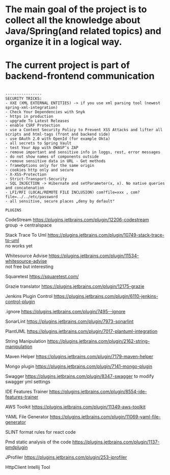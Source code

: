 # The main goal of the project is to collect all the knowledge about Java/Spring(and related topics) and organize it in a logical way.
# The current project is part of backend-frontend communication

~~~~~~~~~~~~~~~~

----------------
SECURITY TRICKS:
- XXE (XML EXTERNAL ENTITIES) -> if you use xml parsing tool (newest spring-xml-integration)
- Check Your Dependencies with Snyk
- https in production 
- upgrade To Latest Releases
- enable CSRF Protection
- use a Content Security Policy to Prevent XSS Attacks and lifter all scripts and html-tags (front and backend side)
- use OAuth 2.0 with OpenId (for example Okta)
- all secrets to Spring Vault
- test Your App with OWASP’s ZAP
- remove important and sensitive info in loggs, rest, error messages
- do not show names of components outside
- remove sensitive data in URL - Get methods
- frameOptions only for the same origin 
- cookies http only and secure
- X-XSS-Protection
- Strict-Transport-Security
- SQL INJECTION -> Hibernate and setParameter(x, x). No native queries and concatenation
- LFI/RFI (LOCAL/REMOTE FILE INCLUSION) com?file=xxx , com?file=../../etc/password
- all sensitive, secure places „deny by default"

PLUGINS 
~~~~~~~~~~~~~~~~
CodeStream
https://plugins.jetbrains.com/plugin/12206-codestream  
group -> centralspace

Stack Trace To Uml 
https://plugins.jetbrains.com/plugin/10749-stack-trace-to-uml  
no works yet

Whitesource Advise 
https://plugins.jetbrains.com/plugin/11534-whitesource-advise  
not free but interesting

Squaretest
https://squaretest.com/

Grazie translator
https://plugins.jetbrains.com/plugin/12175-grazie  

Jenkins Plugin Control
https://plugins.jetbrains.com/plugin/6110-jenkins-control-plugin  

.ignore
https://plugins.jetbrains.com/plugin/7495--ignore  

SonarLint
https://plugins.jetbrains.com/plugin/7973-sonarlint  

PlantUML
https://plugins.jetbrains.com/plugin/7017-plantuml-integration  

String Manipulation
https://plugins.jetbrains.com/plugin/2162-string-manipulation  

Maven Helper
https://plugins.jetbrains.com/plugin/7179-maven-helper  

Mongo plugin
https://plugins.jetbrains.com/plugin/7141-mongo-plugin  

Swagger
https://plugins.jetbrains.com/plugin/8347-swagger
to modify swagger yml settings

IDE Features Trainer
https://plugins.jetbrains.com/plugin/8554-ide-features-trainer

AWS Toolkit
https://plugins.jetbrains.com/plugin/11349-aws-toolkit

YAML File Generator
https://plugins.jetbrains.com/plugin/11069-yaml-file-generator

SLINT 
format rules for react code

Pmd
static analysis of the code
https://plugins.jetbrains.com/plugin/1137-pmdplugin

JProfiler
https://plugins.jetbrains.com/plugin/253-jprofiler

HttpClient Intellij Tool
